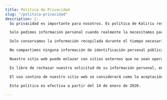 ```yaml
---
title: Política de Privacidad
slug: "/politica-privacidad"
description: |-
  Su privacidad es importante para nosotros. Es política de Kaliriu respetar su privacidad con respecto a cualquier información que podamos recoger de su parte a través de nuestra página web, https://www.kaliriu.com/, y otros sitios que poseemos y operamos.

  Solo pedimos información personal cuando realmente la necesitamos para prestarle un servicio. La captamos por medios justos y legales, con su conocimiento y consentimiento. También le hacemos saber por qué la captamos y cómo será utilizada.

  Solo conservamos la información recopilada durante el tiempo necesario para proporcionarle el servicio solicitado. Los datos que almacenamos, los protegeremos dentro de los medios comercialmente aceptables para evitar la pérdida y el robo, así como el acceso, la divulgación, la copia, el uso o la modificación no autorizados.

  No compartimos ninguna información de identificación personal públicamente ni con terceros, excepto cuando lo exige la ley.

  Nuestro sitio web puede enlazar con sitios externos que no sean operados por nosotros. Tenga en cuenta que no tenemos control sobre el contenido y las prácticas de estos sitios, y no podemos aceptar la responsabilidad de sus respectivas políticas de privacidad.

  Es libre de rechazar nuestra solicitud de su información personal, en el entendimiento de que tal vez no podamos proporcionarle algunos de los servicios que desea.

  El uso contino de nuestro sitio web se considerará como la aceptación de nuestras prácticas en materia de privacidad e información personal. Si tiene alguna pregunta sobre cómo manejamos los datos de los usuarios y la información personal, no dude en ponerse en contacto con nosotros.

  Esta política es efectiva a partir del 14 de enero de 2020.

---
```

